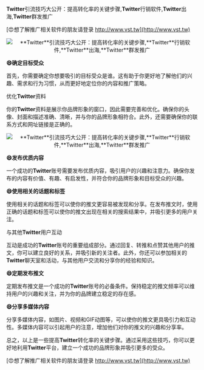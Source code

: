 **Twitter**引流技巧大公开：提高转化率的关键步骤,**Twitter**行销软件,**Twitter**出海,**Twitter**群发推广

[😍想了解推广相关软件的朋友请登录 http://www.vst.tw](http://www.vst.tw)

 <center><img src="https://vst.tw/MP4/tuiguang/png/4.png" alt="**Twitter**引流技巧大公开：提高转化率的关键步骤,**Twitter**行销软件,**Twitter**出海,**Twitter**群发推广"></center>

**😄确定目标受众**

首先，你需要确定你想要吸引的目标受众是谁。这有助于你更好地了解他们的兴趣、需求和行为习惯，从而更好地定位你的内容和推广策略。

优化**Twitter**资料

你的**Twitter**资料是展示你品牌形象的窗口，因此需要完善和优化。确保你的头像、封面和描述准确、清晰，并与你的品牌形象相符合。此外，还需要确保你的联系方式和网址链接是正确的。

 <center><img src="https://vst.tw/MP4/tuiguang/png/3.png" alt="**Twitter**引流技巧大公开：提高转化率的关键步骤,**Twitter**行销软件,**Twitter**出海,**Twitter**群发推广"></center>

**😄发布优质内容**

一个成功的**Twitter**账号需要发布优质内容，吸引用户的兴趣和注意力。确保你发布的内容有价值、有趣、有启发性，并符合你的品牌形象和目标受众的兴趣。

**😄使用相关的话题和标签**

使用相关的话题和标签可以使你的推文更容易被发现和分享。在发布推文时，使用正确的话题和标签可以使你的推文出现在相关的搜索结果中，并吸引更多的用户关注。

与其他**Twitter**用户互动

互动是成功的**Twitter**账号的重要组成部分。通过回复、转推和点赞其他用户的推文，你可以建立良好的关系，并吸引新的关注者。此外，你还可以参加相关的**Twitter**聊天室和活动，与其他用户交流和分享你的经验和知识。

**😄定期发布推文**

定期发布推文是一个成功的**Twitter**账号的必备条件。保持稳定的推文频率可以维持用户的兴趣和关注，并为你的品牌建立稳定的存在感。

**😄分享多媒体内容**

分享多媒体内容，如图片、视频和GIF动图等，可以使你的推文更具吸引力和互动性。多媒体内容可以引起用户的注意，增加他们对你的推文的兴趣和分享率。

总之，以上是一些提高**Twitter**转化率的关键步骤。通过采用这些技巧，你可以更好地利用**Twitter**平台，建立一个成功的品牌形象并吸引更多的受众。

[😍想了解推广相关软件的朋友请登录 http://www.vst.tw](http://www.vst.tw)



